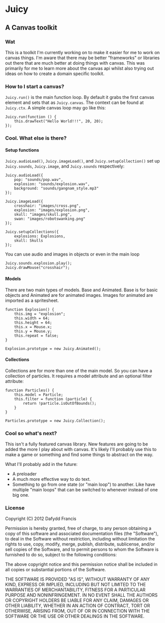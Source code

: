 # Juicy
## A Canvas toolkit

### Wat

This is a toolkit I'm currently working on to make it easier for me to work on
canvas things. I'm aware that there may be better "frameworks" or libraries out
there that are much better at doing things with canvas. This was primarily for
me to learn more about the canvas api whilst also trying out ideas on how to
create a domain specific toolkit.

### How to I start a canvas?

`Juicy.run()` is the main function loop. By default it grabs the first canvas
element and sets that as `Juicy.canvas`. The context can be found at
`Juicy.ctx`. A simple canvas loop may go like this:

    Juicy.run(function () {
        this.drawText("Hello World!!!", 20, 20);
    });

### Cool. What else is there?

#### Setup functions

`Juicy.audioLoad()`, `Juicy.imageLoad()`, and `Juicy.setupCollection()` set up
`Juicy.sounds`, `Juicy.image`, and `Juicy.sounds` respectively:

    Juicy.audioLoad({
        pop: "sounds/pop.wav",
        explosion: "sounds/explosion.wav",
        background: "sounds/gangnam_style.mp3"
    });

    Juicy.imageLoad({
        crosshair: "images/cross.png",
        explosion: "images/explosion.png",
        skull: "images/skull.png",
        swan: "images/robotswanking.png"
    });

    Juicy.setupCollections({
        explosions: Explosions,
        skull: Skulls
    });

You can use audio and images in objects or even in the main loop

    Juicy.sounds.explosion.play();
    Juicy.drawMouse("crosshair");

#### Models

There are two main types of models. Base and Animated. Base is for basic objects
and Animated are for animated images. Images for animated are imported as a
spritesheet.

    function Explosion() {
        this.img = "explosion";
        this.width = 64;
        this.height = 64;
        this.x = Mouse.x;
        this.y = Mouse.y;
        this.repeat = false;
    }

    Explosion.prototype = new Juicy.Animated();

#### Collections

Collections are for more than one of the main model. So you can have a
collection of particles. It requires a model attribute and an optional filter
attribute:

    function Particles() {
        this.model = Particle;
        this.filter = function (particle) {
            return !particle.isOutOfBounds();
        }
    }
    
    Particles.prototype = new Juicy.Collection();

### Cool so what's next?

This isn't a fully featured canvas library. New features are going to be added
the more I play about with canvas. It's likely I'll probably use this to make a
game or something and find some things to abstract on the way.

What I'll probably add in the future:

* A preloader
* A much more effective way to do text.
* Something to go from one state (or "main loop") to another. Like have multiple
"main loops" that can be switched to whenever instead of one big one.

### License

Copyright (C) 2012 Dafydd Francis 

Permission is hereby granted, free of charge, to any person obtaining a copy of this software and associated documentation files (the "Software"), to deal in the Software without restriction, including without limitation the rights to use, copy, modify, merge, publish, distribute, sublicense, and/or sell copies of the Software, and to permit persons to whom the Software is furnished to do so, subject to the following conditions:

The above copyright notice and this permission notice shall be included in all copies or substantial portions of the Software.

THE SOFTWARE IS PROVIDED "AS IS", WITHOUT WARRANTY OF ANY KIND, EXPRESS OR IMPLIED, INCLUDING BUT NOT LIMITED TO THE WARRANTIES OF MERCHANTABILITY, FITNESS FOR A PARTICULAR PURPOSE AND NONINFRINGEMENT. IN NO EVENT SHALL THE AUTHORS OR COPYRIGHT HOLDERS BE LIABLE FOR ANY CLAIM, DAMAGES OR OTHER LIABILITY, WHETHER IN AN ACTION OF CONTRACT, TORT OR OTHERWISE, ARISING FROM, OUT OF OR IN CONNECTION WITH THE SOFTWARE OR THE USE OR OTHER DEALINGS IN THE SOFTWARE.